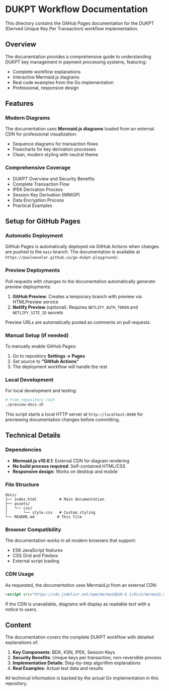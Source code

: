 # DUKPT Workflow Documentation

This directory contains the GitHub Pages documentation for the DUKPT (Derived Unique Key Per Transaction) workflow implementation.

## Overview

The documentation provides a comprehensive guide to understanding DUKPT key management in payment processing systems, featuring:

- Complete workflow explanations
- Interactive Mermaid.js diagrams
- Real code examples from the Go implementation
- Professional, responsive design

## Features

### Modern Diagrams
The documentation uses **Mermaid.js diagrams** loaded from an external CDN for professional visualization:
- Sequence diagrams for transaction flows
- Flowcharts for key derivation processes
- Clean, modern styling with neutral theme

### Comprehensive Coverage
- DUKPT Overview and Security Benefits
- Complete Transaction Flow
- IPEK Derivation Process  
- Session Key Derivation (NRKGP)
- Data Encryption Process
- Practical Examples

## Setup for GitHub Pages

### Automatic Deployment

GitHub Pages is automatically deployed via GitHub Actions when changes are pushed to the `main` branch. The documentation is available at `https://pauloavelar.github.io/go-dukpt-playground/`.

### Preview Deployments

Pull requests with changes to the documentation automatically generate preview deployments:

1. **GitHub Preview**: Creates a temporary branch with preview via HTMLPreview service
2. **Netlify Preview** (optional): Requires `NETLIFY_AUTH_TOKEN` and `NETLIFY_SITE_ID` secrets

Preview URLs are automatically posted as comments on pull requests.

### Manual Setup (if needed)

To manually enable GitHub Pages:

1. Go to repository **Settings → Pages**  
2. Set source to **"GitHub Actions"**
3. The deployment workflow will handle the rest

### Local Development

For local development and testing:

```bash
# From repository root
./preview-docs.sh
```

This script starts a local HTTP server at `http://localhost:8080` for previewing documentation changes before committing.

## Technical Details

### Dependencies
- **Mermaid.js v10.6.1**: External CDN for diagram rendering
- **No build process required**: Self-contained HTML/CSS
- **Responsive design**: Works on desktop and mobile

### File Structure
```
docs/
├── index.html          # Main documentation
├── assets/
│   └── css/
│       └── style.css   # Custom styling
└── README.md          # This file
```

### Browser Compatibility
The documentation works in all modern browsers that support:
- ES6 JavaScript features
- CSS Grid and Flexbox
- External script loading

### CDN Usage
As requested, the documentation uses Mermaid.js from an external CDN:
```html
<script src="https://cdn.jsdelivr.net/npm/mermaid@10.6.1/dist/mermaid.min.js"></script>
```

If the CDN is unavailable, diagrams will display as readable text with a notice to users.

## Content

The documentation covers the complete DUKPT workflow with detailed explanations of:

1. **Key Components**: BDK, KSN, IPEK, Session Keys
2. **Security Benefits**: Unique keys per transaction, non-reversible process
3. **Implementation Details**: Step-by-step algorithm explanations
4. **Real Examples**: Actual test data and results

All technical information is backed by the actual Go implementation in this repository.